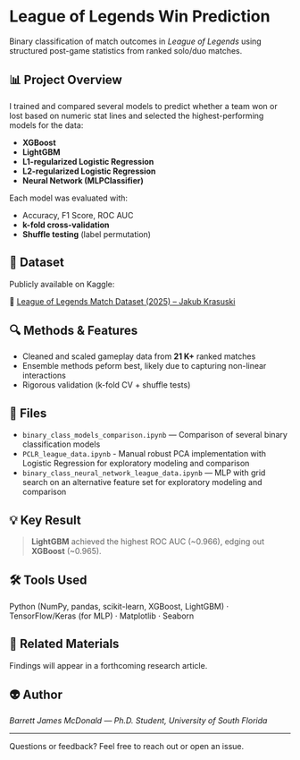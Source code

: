 # League of Legends Win Prediction

Binary classification of match outcomes in *League of Legends* using structured post-game statistics from ranked solo/duo matches.

## 📊 Project Overview

I trained and compared several models to predict whether a team won or lost based on numeric stat lines and selected the highest-performing models for the data:

- **XGBoost**
- **LightGBM**
- **L1-regularized Logistic Regression**
- **L2-regularized Logistic Regression**
- **Neural Network (MLPClassifier)**

Each model was evaluated with:
- Accuracy, F1 Score, ROC AUC  
- **k-fold cross-validation**  
- **Shuffle testing** (label permutation)

## 📂 Dataset

Publicly available on Kaggle:

🔗 [League of Legends Match Dataset (2025) – Jakub Krasuski](https://www.kaggle.com/datasets/jakubkrasuski/league-of-legends-match-dataset-2025)

## 🔍 Methods & Features

- Cleaned and scaled gameplay data from **21 K+** ranked matches
- Ensemble methods peform best, likely due to capturing non-linear interactions
- Rigorous validation (k-fold CV + shuffle tests)

## 📁 Files

- `binary_class_models_comparison.ipynb` — Comparison of several binary classification models
- `PCLR_league_data.ipynb` - Manual robust PCA implementation with Logistic Regression for exploratory modeling and comparison
- `binary_class_neural_network_league_data.ipynb` — MLP with grid search on an alternative feature set for exploratory modeling and comparison

## 💡 Key Result

> **LightGBM** achieved the highest ROC AUC (~0.966), edging out **XGBoost** (~0.965).  

## 🛠 Tools Used
Python (NumPy, pandas, scikit-learn, XGBoost, LightGBM) · TensorFlow/Keras (for MLP) · Matplotlib · Seaborn

## 📄 Related Materials
Findings will appear in a forthcoming research article.

## 👽 Author
*Barrett James McDonald — Ph.D. Student, University of South Florida*

---

Questions or feedback? Feel free to reach out or open an issue.
